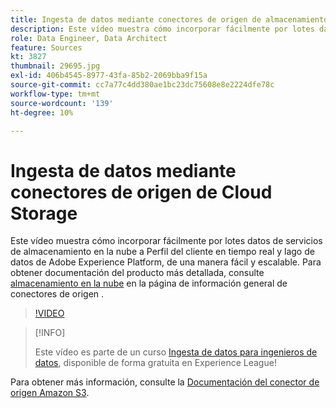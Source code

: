 ```yaml
---
title: Ingesta de datos mediante conectores de origen de almacenamiento en la nube
description: Este vídeo muestra cómo incorporar fácilmente por lotes datos de servicios de almacenamiento en la nube a Perfil del cliente en tiempo real y lago de datos de Adobe Experience Platform, de una manera fácil y escalable.
role: Data Engineer, Data Architect
feature: Sources
kt: 3827
thumbnail: 29695.jpg
exl-id: 406b4545-8977-43fa-85b2-2069bba9f15a
source-git-commit: cc7a77c4dd380ae1bc23dc75608e8e2224dfe78c
workflow-type: tm+mt
source-wordcount: '139'
ht-degree: 10%

---
```


# Ingesta de datos mediante conectores de origen de Cloud Storage

Este vídeo muestra cómo incorporar fácilmente por lotes datos de servicios de almacenamiento en la nube a Perfil del cliente en tiempo real y lago de datos de Adobe Experience Platform, de una manera fácil y escalable. Para obtener documentación del producto más detallada, consulte [almacenamiento en la nube](https://experienceleague.adobe.com/docs/experience-platform/sources/home.html?lang=en#cloud-storage) en la página de información general de conectores de origen .

>[!VIDEO](https://video.tv.adobe.com/v/29695?quality=12&learn=on)

>[!INFO]
>
> Este vídeo es parte de un curso [Ingesta de datos para ingenieros de datos](https://experienceleague.adobe.com/?recommended=ExperiencePlatform-D-1-2020.1.dataingestion?lang=es), disponible de forma gratuita en Experience League!

Para obtener más información, consulte la [Documentación del conector de origen Amazon S3](https://experienceleague.adobe.com/docs/experience-platform/sources/ui-tutorials/create/cloud-storage/s3.html?lang=es).
